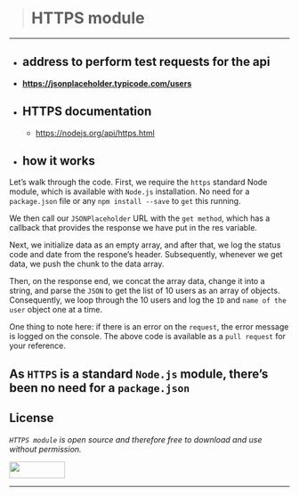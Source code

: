 > # HTTPS module
---
* ## address to perform test requests for the api
* **https://jsonplaceholder.typicode.com/users**

* ## HTTPS documentation
    * https://nodejs.org/api/https.html
* ## how it works

Let’s walk through the code. First, we require the `https` standard Node module, which is available with `Node.js` installation. No need for a `package.json` file or any `npm install --save` to `get` this running.

We then call our `JSONPlaceholder` URL with the `get method`, which has a callback that provides the response we have put in the res variable.

Next, we initialize data as an empty array, and after that, we log the status code and date from the respone’s header. Subsequently, whenever we get data, we push the chunk to the data array.

Then, on the response end, we concat the array data, change it into a string, and parse the `JSON` to get the list of 10 users as an array of objects. Consequently, we loop through the 10 users and log the `ID` and `name of the user` object one at a time.

One thing to note here: if there is an error on the `request`, the error message is logged on the console. The above code is available as a `pull request` for your reference.

As `HTTPS` is a standard `Node.js` module, there’s been no need for a `package.json`
---

## License
*`HTTPS module` is open source and therefore free to download and use without permission.*

<a href="url"><img src="https://www.holbertonschool.com/holberton-logo.png" align="middle" width="100" height="30"></a>

---
